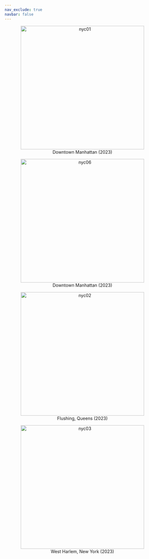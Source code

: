 ```yaml
---
nav_exclude: true
navbar: false
---
```


<figure align="center">
  <img src="https://paulxu.me/interests/photography/images/nyc01.jpeg" alt="nyc01"  width="400"/>
  <figcaption>Downtown Manhattan (2023)</figcaption>
</figure>

<figure align="center">
  <img src="https://paulxu.me/interests/photography/images/nyc06.jpeg" alt="nyc06"  width="400"/>
  <figcaption>Downtown Manhattan (2023)</figcaption>
</figure>

<figure align="center">
  <img src="https://paulxu.me/interests/photography/images/nyc02.jpeg" alt="nyc02"  width="400"/>
  <figcaption>Flushing, Queens (2023)</figcaption>
</figure>

<figure align="center">
  <img src="https://paulxu.me/interests/photography/images/nyc03.jpeg" alt="nyc03"  width="400"/>
  <figcaption>West Harlem, New York (2023)</figcaption>
</figure>

